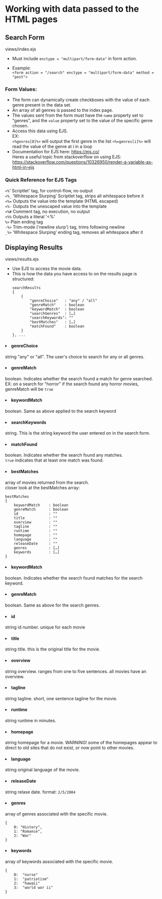 # Working with data passed to the HTML pages


## Search Form   
views/index.ejs

* Must include  `enctype = "multipart/form-data"` in form action.    

* Example:    
`<form action = "/search" enctype = "multipart/form-data" method = "post">`
    
### Form Values:

* The form can dynamically create checkboxes with the value of each genre present in the data set. 
* An array of all genres is passed to the index page. 
* The values sent from the form must have the `name` property set to "genres", and the `value` property set to the value of the specific genre chosen.
* Access this data using EJS.  
    EX:    
     `<%genres[0]%>` will output the first genre in the list 
     `<%=genres[i]%>` will read the value of the genre at i in a loop    
* Documentation for EJS here: https://ejs.co/    
    Heres a useful topic from stackoverflow on using EJS:  https://stackoverflow.com/questions/10326950/render-a-variable-as-html-in-ejs    

### Quick Reference for EJS Tags  

`<%`'   Scriptlet' tag, for control-flow, no output    
`<%_`   ‘Whitespace Slurping’ Scriptlet tag, strips all whitespace before it     
`<%=`   Outputs the value into the template (HTML escaped)    
`<%-`   Outputs the unescaped value into the template    
`<%#`   Comment tag, no execution, no output    
`<%%`   Outputs a literal '<%'    
`%>`    Plain ending tag    
`-%>`   Trim-mode ('newline slurp') tag, trims following newline    
`_%>`   ‘Whitespace Slurping’ ending tag, removes all whitespace after it    


## Displaying Results 
views/results.ejs    

* Use EJS to access the movie data. 
* This is how the data you have access to on the results page is structured:
    ```
    searchResults
    {
        {
            "genreChoice"   : "any" / "all"
            "genreMatch"    : boolean
            "keywordMatch"  : boolean
            "searchGenres"  : […]
            "searchKeywords": ""
            "bestMatches"   : […]
            "matchFound"    : boolean
        }
    }, ...
    ```
#### <li>genreChoice
string "any" or "all". The user's choice to search for any or all genres.    
#### <li>genreMatch    
boolean. Indicates whether the search found a match for genre searched.    
EX: on a search for "horror" if the search found any horror movies, genreMatch will be `true`    
#### <li>keywordMatch    
boolean. Same as above applied to the search keyword 
#### <li>searchKeywords    
string. This is the string keyword the user entered on in the search form.  
#### <li>matchFound    
boolean. Indicates whether the search found any matches.   
`true` indicates that at least one match was found.  
#### <li>bestMatches   
array of movies returned from the search.     
closer look at the bestMatches array:  
```
bestMatches
{
    keywordMatch    : boolean
    genreMatch      : boolean
    id	            : ""
    title	        : ""
    overview        : ""
    tagline         : ""
    runtime	        : ""
    homepage        : ""
    language        : ""
    releaseDate     : ""
    genres	        : […]
    keywords	    : […]
}
```    
#### <li>keywordMatch    
boolean. Indicates whether the search found matches for the search keyword.    
#### <li>genreMatch    
boolean. Same as above for the search genres.    
#### <li>id    
string id number. unique for each movie    
#### <li>title    
string title. this is the original title for the movie.    
#### <li>overview    
string overview. ranges from one to five sentences. all movies have an overview.   
#### <li>tagline    
string tagline. short, one sentence tagline for the movie. 
#### <li>runtime    
string runtime in minutes.    
#### <li>homepage    
string homepage for a movie. WARNING! some of the homepages appear to direct to old sites that do not exist, or now point to other movies.     
#### <li>language    
string original language of the movie.    
#### <li>releaseDate    
string relase date. format: `2/5/2004`    
#### <li>genres    
array of genres associated with the specific movie.    
```genres
{
    0: "History",
    1: "Romance",
    2: "War"
} 
```    
#### <li>keywords    
array of keywords associated with the specific movie.    
```keywords   
{
    0:	"nurse"
    1:	"patriotism"
    2:	"hawaii"
    3:	"world war ii"
}
```











